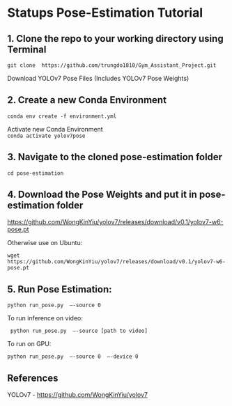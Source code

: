 # Statups Pose-Estimation Tutorial

## 1.	Clone the repo to your working directory using Terminal
``` git clone  https://github.com/trungdo1810/Gym_Assistant_Project.git ```


Download YOLOv7 Pose Files (Includes YOLOv7 Pose Weights)

## 2.	Create a new Conda Environment

``` conda env create -f environment.yml ```

Activate new Conda Environment  
``` conda activate yolov7pose ```


## 3.	Navigate to the cloned pose-estimation folder 
``` cd pose-estimation ```

## 4.	Download the Pose Weights and put it in pose-estimation folder
https://github.com/WongKinYiu/yolov7/releases/download/v0.1/yolov7-w6-pose.pt 

Otherwise use on Ubuntu:

``` wget https://github.com/WongKinYiu/yolov7/releases/download/v0.1/yolov7-w6-pose.pt ```


## 5. Run Pose Estimation:

``` python run_pose.py  –-source 0 ```

To run inference on video:

``` python run_pose.py  –-source [path to video]```

To run on GPU:

``` python run_pose.py  –-source 0  –-device 0 ```

 
## References
YOLOv7 - https://github.com/WongKinYiu/yolov7 
